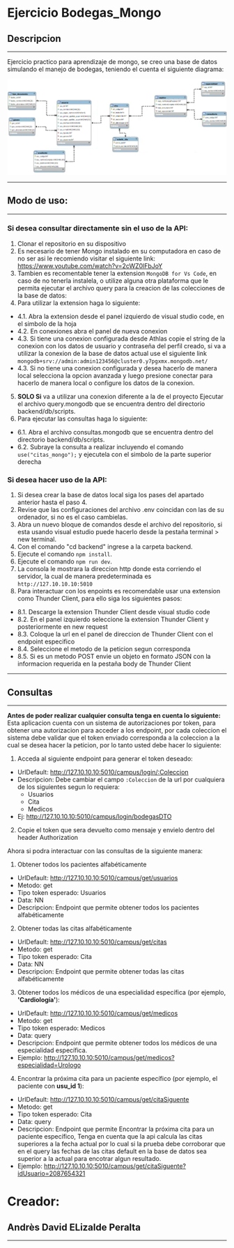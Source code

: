 # Ejercicio Bodegas_Mongo

## Descripcion

---

Ejercicio practico para aprendizaje de mongo, se creo una base de datos simulando el manejo de bodegas, teniendo el cuenta el siguiente diagrama:

![Diagrama en el que se fundamento la base de datos](./imgs/database.png)

---

## Modo de uso:

---

### Si desea consultar directamente sin el uso de la API:

1. Clonar el repositorio en su dispositivo
2. Es necesario de tener Mongo instalado en su computadora en caso de no ser asi le recomiendo visitar el siguiente link: https://www.youtube.com/watch?v=2cWZ0lFbJoY
3. Tambien es recomentable tener la extension `MongoDB for Vs Code`, en caso de no tenerla instalela, o utilize alguna otra plataforma que le permita ejecutar el archivo query para la creacion de las colecciones de la base de datos:
4. Para utilizar la extension haga lo siguiente:

- 4.1. Abra la extension desde el panel izquierdo de visual studio code, en el simbolo de la hoja
- 4.2. En conexiones abra el panel de nueva conexion
- 4.3. Si tiene una conexion configurada desde Athlas copie el string de la conexion con los datos de usuario y contraseña del perfil creado, si va a utilizar la conexion de la base de datos actual use el siguiente link `mongodb+srv://admin:admin123456@cluster0.y7pgxmx.mongodb.net/`
- 4.3. Si no tiene una conexion configurada y desea hacerlo de manera local selecciona la opcion avanzada y luego presione conectar para hacerlo de manera local o configure los datos de la conexion.

5. **SOLO Si** va a utilizar una conexion diferente a la de el proyecto Ejecutar el archivo query.mongodb que se encuentra dentro del directorio backend/db/scripts.
6. Para ejecutar las consultas haga lo siguiente:

- 6.1. Abra el archivo consultas.mongodb que se encuentra dentro del directorio backend/db/scripts.
- 6.2. Subraye la consulta a realizar incluyendo el comando `use("citas_mongo");` y ejecutela con el simbolo de la parte superior derecha

### Si desea hacer uso de la API:

1. Si desea crear la base de datos local siga los pases del apartado anterior hasta el paso 4.
2. Revise que las configuraciones del archivo .env coincidan con las de su ordenador, si no es el caso cambielas.
3. Abra un nuevo bloque de comandos desde el archivo del repositorio, si esta usando visual estudio puede hacerlo desde la pestaña terminal > new terminal.
4. Con el comando "cd backend" ingrese a la carpeta backend.
5. Ejecute el comando `npm install`.
6. Ejecute el comando `npm run dev`.
7. La consola le mostrara la direccion http donde esta corriendo el servidor, la cual de manera predeterminada es `http://127.10.10.10:5010`
8. Para interactuar con los enpoints es recomendable usar una extension como Thunder Client, para ello siga los siguientes pasos:

- 8.1. Descarge la extension Thunder Client desde visual studio code
- 8.2. En el panel izquierdo seleccione la extension Thunder Client y posteriormente en new request
- 8.3. Coloque la url en el panel de direccion de Thunder Client con el endpoint especifico
- 8.4. Seleccione el metodo de la peticion segun corresponda
- 8.5. Si es un metodo POST envie un objeto en formato JSON con la informacion requerida en la pestaña body de Thunder Client

---

## Consultas

---

**Antes de poder realizar cualquier consulta tenga en cuenta lo siguiente:** Esta aplicacion cuenta con un sistema de autorizaciones por token, para obtener una autorizacion para acceder a los endpoint, por cada coleccion el sistema debe validar que el token enviado corresponda a la coleccion a la cual se desea hacer la peticion, por lo tanto usted debe hacer lo siguiente:

1. Acceda al siguiente endpoint para generar el token deseado:

- UrlDefault: http://127.10.10.10:5010/campus/login/:Coleccion
- Descripcion: Debe cambiar el campo `:Coleccion` de la url por cualquiera de los siguientes segun lo requiera:
  - Usuarios
  - Cita
  - Medicos
- Ej: http://127.10.10.10:5010/campus/login/bodegasDTO

2. Copie el token que sera devuelto como mensaje y envielo dentro del header Authorization

Ahora si podra interactuar con las consultas de la siguiente manera:

1. Obtener todos los pacientes alfabéticamente

- UrlDefault: http://127.10.10.10:5010/campus/get/usuarios
- Metodo: get
- Tipo token esperado: Usuarios
- Data: NN
- Descripcion: Endpoint que permite obtener todos los pacientes alfabéticamente

2. Obtener todas las citas alfabéticamente

- UrlDefault: http://127.10.10.10:5010/campus/get/citas
- Metodo: get
- Tipo token esperado: Cita
- Data: NN
- Descripcion: Endpoint que permite obtener todas las citas alfabéticamente

3. Obtener todos los médicos de una especialidad específica (por ejemplo, **'Cardiología'**):

- UrlDefault: http://127.10.10.10:5010/campus/get/medicos
- Metodo: get
- Tipo token esperado: Medicos
- Data: query
- Descripcion: Endpoint que permite obtener todos los médicos de una especialidad específica.
- Ejemplo: http://127.10.10.10:5010/campus/get/medicos?especialidad=Urologo

4. Encontrar la próxima cita para un paciente específico (por ejemplo, el paciente con **usu_id 1**):

- UrlDefault: http://127.10.10.10:5010/campus/get/citaSiguente
- Metodo: get
- Tipo token esperado: Cita
- Data: query
- Descripcion: Endpoint que permite Encontrar la próxima cita para un paciente específico, Tenga en cuenta que la api calcula las citas superiores a la fecha actual por lo cual si la prueba debe corroborar que en el query las fechas de las citas default en la base de datos sea superior a la actual para encotrar algun resultado.
- Ejemplo: http://127.10.10.10:5010/campus/get/citaSiguente?idUsuario=2087654321
# Creador:

## Andrès David ELizalde Peralta

---
